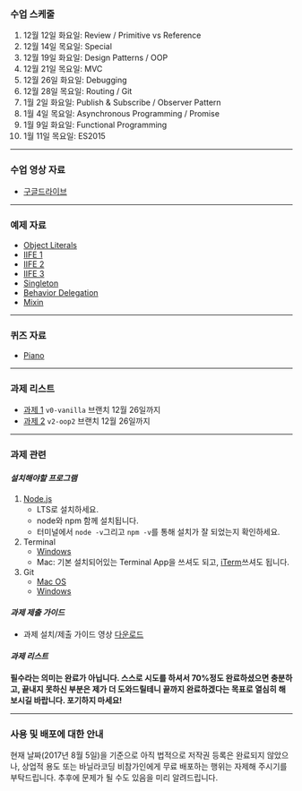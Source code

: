 ### 수업 스케줄

1. 12월 12일 화요일: Review / Primitive vs Reference
2. 12월 14일 목요일: Special
3. 12월 19일 화요일: Design Patterns / OOP
4. 12월 21일 목요일: MVC
5. 12월 26일 화요일: Debugging
6. 12월 28일 목요일: Routing / Git
7. 1월 2일 화요일: Publish & Subscribe / Observer Pattern
8. 1월 4일 목요일: Asynchronous Programming / Promise
9. 1월 9일 화요일: Functional Programming
10. 1월 11일 목요일: ES2015

---

### 수업 영상 자료

 - [구글드라이브](https://goo.gl/u6YoiF)

---

### 예제 자료

- [Object Literals](http://jsbin.com/nobore/edit?js,console)
- [IIFE 1](http://jsbin.com/dabaxaz/edit?js,console)
- [IIFE 2](http://jsbin.com/fobazu/edit?js,console)
- [IIFE 3](http://jsbin.com/telonaf/edit?js,console)
- [Singleton](http://jsbin.com/vumiva/edit?js,console)
- [Behavior Delegation](http://jsbin.com/zuxumub/edit?js,console)
- [Mixin](http://jsbin.com/yuqowij/edit?js,console)

---

### 퀴즈 자료

- [Piano](http://jsbin.com/figizag/5/edit?output)

---

### 과제 리스트

- [과제 1](https://github.com/vanilla-coding/ums/blob/v0-vanilla/README.md) `v0-vanilla` 브랜치 12월 26일까지
- [과제 2](https://github.com/vanilla-coding/ums/blob/v2-oop2/README.md) `v2-oop2` 브랜치 12월 26일까지

---

### 과제 관련

#### _설치해야할 프로그램_

1. [Node.js](https://nodejs.org)
    - LTS로 설치하세요.
    - node와 npm 함께 설치됩니다.
    - 터미널에서 `node -v`그리고 `npm -v`를 통해 설치가 잘 되었는지 확인하세요.
2. Terminal
    - [Windows](https://conemu.github.io/)
    - Mac: 기본 설치되어있는 Terminal App을 쓰셔도 되고, [iTerm](https://www.iterm2.com/)쓰셔도 됩니다.
3. Git
    - [Mac OS](http://sourceforge.net/projects/git-osx-installer/)
    - [Windows](https://git-for-windows.github.io/)

#### _과제 제출 가이드_

- 과제 설치/제출 가이드 영상 [다운로드](https://goo.gl/GrVNxT)

#### _과제 리스트_

**필수라는 의미는 완료가 아닙니다. 스스로 시도를 하셔서 70%정도 완료하셨으면 충분하고, 끝내지 못하신 부분은 제가 더 도와드릴테니 끝까지 완료하겠다는 목표로 열심히 해보시길 바랍니다. 포기하지 마세요!**

---

### 사용 및 배포에 대한 안내

현재 날짜(2017년 8월 5일)을 기준으로 아직 법적으로 저작권 등록은 완료되지 않았으나, 상업적 용도 또는 바닐라코딩 비참가인에게 무료 배포하는 행위는 자제해 주시기를 부탁드립니다. 추후에 문제가 될 수도 있음을 미리 알려드립니다.
